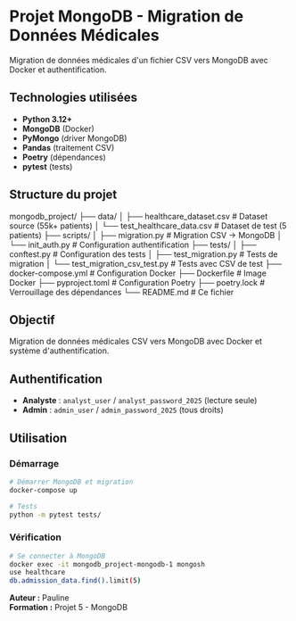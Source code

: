 # Projet MongoDB - Migration de Données Médicales

Migration de données médicales d'un fichier CSV vers MongoDB avec Docker et authentification.

## Technologies utilisées

- **Python 3.12+**
- **MongoDB** (Docker)
- **PyMongo** (driver MongoDB)
- **Pandas** (traitement CSV)
- **Poetry** (dépendances)
- **pytest** (tests)

## Structure du projet

mongodb_project/
├── data/
│   ├── healthcare_dataset.csv      # Dataset source (55k+ patients)
│   └── test_healthcare_data.csv    # Dataset de test (5 patients)
├── scripts/
│   ├── migration.py                # Migration CSV → MongoDB
│   └── init_auth.py                # Configuration authentification
├── tests/
│   ├── conftest.py                 # Configuration des tests
│   ├── test_migration.py           # Tests de migration
│   └── test_migration_csv_test.py  # Tests avec CSV de test
├── docker-compose.yml              # Configuration Docker
├── Dockerfile                      # Image Docker
├── pyproject.toml                  # Configuration Poetry
├── poetry.lock                     # Verrouillage des dépendances
└── README.md                       # Ce fichier


## Objectif

Migration de données médicales CSV vers MongoDB avec Docker et système d'authentification.

## Authentification

- **Analyste** : `analyst_user` / `analyst_password_2025` (lecture seule)
- **Admin** : `admin_user` / `admin_password_2025` (tous droits)

## Utilisation

### Démarrage
```bash
# Démarrer MongoDB et migration
docker-compose up

# Tests
python -m pytest tests/
```

### Vérification
```bash
# Se connecter à MongoDB
docker exec -it mongodb_project-mongodb-1 mongosh
use healthcare
db.admission_data.find().limit(5)
```

**Auteur :** Pauline  
**Formation :** Projet 5 - MongoDB